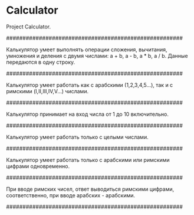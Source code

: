 # Calculator
Project Calculator.

######################################################

  Калькулятор умеет выполнять операции сложения, вычитания, умножения и деления с двумя числами: a + b, a - b, a * b, a / b. Данные передаются в одну строку.
  
######################################################

  Калькулятор умеет работать как с арабскими (1,2,3,4,5…), так и с римскими (I,II,III,IV,V…) числами.
  
######################################################

  Калькулятор принимает на вход числа от 1 до 10 включительно.
  
######################################################

  Калькулятор умеет работать только с целыми числами.
  
######################################################

  Калькулятор умеет работать только с арабскими или римскими цифрами одновременно.
  
######################################################

  При вводе римских чисел, ответ выводиться римскими цифрами, соответственно, при вводе арабских - арабскими.
  
######################################################
